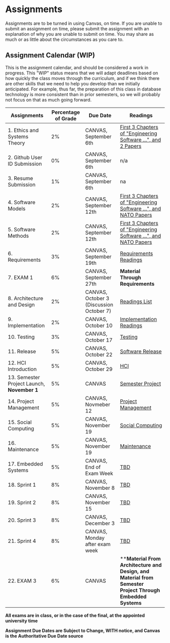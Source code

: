 # Assignments
Assignments are to be turned in using Canvas, on time. If you are unable to submit an assignment on time, please submit the assignment with an explanation of why you are unable to submit on time. You may share as much or as little about the circumstances as you care to. 

## Assignment Calendar (WIP)

This is the assignment calendar, and should be considered a work in progress. This "WIP" status means that we will adapt deadlines based on how quickly the class moves through the curriculum, and if we think there are other skills that we need to help you develop than we initially anticipated. For example, thus far, the preparation of this class in database technology is more consistent than in prior semesters, so we will probably not focus on that as much going forward. 

| **Assignments** | **Percentage of Grade** | **Due Date** | **Readings** | 
| --- | --- | -- | --- |
| 1. Ethics and Systems Theory | 2% | CANVAS, September 6th | [First 3 Chapters of "Engineering Software ...", and 2 Papers](../02-sdlc-ethics/readings/readings.md) |
| 2. Github User ID Submission | 0% | CANVAS, September 6th | n/a |
| 3. Resume Submission | 1% | CANVAS, September 6th | na | 
| 4. Software Models | 2% | CANVAS, September 12th | [First 3 Chapters of "Engineering Software ...", and NATO Papers](../03-SENG-Models/readings) |
| 5. Software Methods | 2% | CANVAS, September 12th | [First 3 Chapters of "Engineering Software ...", and NATO Papers](../04-SENG-Methods/readings) |
| 6. Requirements | 3% | CANVAS, September 19th | [Requirements Readings](../05-Requirements-Management/readings) |
| 7. EXAM 1 | 6% | CANVAS, September 27th | **Material Through Requirements** |
| 8. Architecture and Design | 2% | CANVAS, October 3 (Discussion October 7)  | [Readings List](../06-Architecture-and-Design/readings) |  
| 9. Implementation  | 2% | CANVAS, October 10 | [Implementation Readings](../07-implementation/readings) | 
| 10. Testing  | 3% | CANVAS, October 17 | [Testing](../08-testing/readings) | 
| 11. Release | 5% |  CANVAS, October 22 | [Software Release](../09-release/readings) | 
| 12. HCI Introduction | 5% |  CANVAS, October 29 | [HCI](../10-HCI-introduction/readings) | 
| 13. Semester Project Launch, **November 1** | 5% | CANVAS | [Semester Project](../11-semester-project/readings) |
| 14. Project Management | 5% | CANVAS, Novmeber 12 |  [Project Management](../12-project-management/readings) |
| 15. Social Computing | 5% | CANVAS, November 19 |  [Social Computing](../12b-social-computing/readings) |
| 16. Maintenance | 5% | CANVAS, November 19 | [Maintenance](../15-maintenance/readings) |
| 17. Embedded Systems | 5% | CANVAS, End of Exam Week | [TBD]() |
| 18. Sprint 1 | 8% | CANVAS, November 8| [TBD]() |
| 19. Sprint 2 | 8% | CANVAS, November 15| [TBD]() |
| 20. Sprint 3 | 8% | CANVAS, December 3| [TBD]() |
| 21. Sprint 4 | 8% | CANVAS, Monday after exam week | [TBD]() |
| 22. EXAM 3 | 6% | CANVAS | ****Material From Architecture and Design, and Material from Semester Project Through Embedded Systems** |

 
**All exams are in class, or in the case of the final, at the appointed university time**

**Assignment Due Dates are Subject to Change, WITH notice, and Canvas is the Authoritative Due Date source** 

